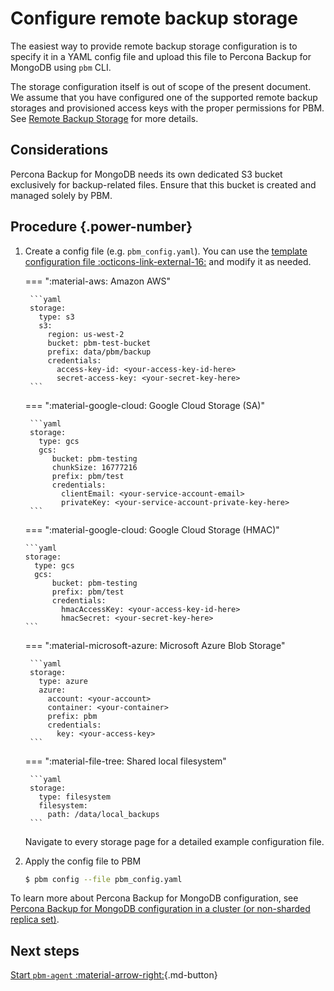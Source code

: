 # Configure remote backup storage

The easiest way to provide remote backup storage configuration is to specify it in a YAML config file and upload this file to Percona Backup for MongoDB using `pbm` CLI.

The storage configuration itself is out of scope of the present document. We assume that you have configured one of the supported remote backup storages and provisioned access keys with the proper permissions for PBM. See [Remote Backup Storage](../details/storage-configuration.md) for more details.

## Considerations

Percona Backup for MongoDB needs its own dedicated S3 bucket exclusively for backup-related files. Ensure that this bucket is created and managed solely by PBM.

## Procedure {.power-number}

1. Create a config file (e.g. `pbm_config.yaml`). You can use the [template configuration file :octicons-link-external-16:](https://github.com/percona/percona-backup-mongodb/blob/v{{release}}/packaging/conf/pbm-conf-reference.yml) and modify it as needed.

    === ":material-aws: Amazon AWS"    

        ```yaml
        storage:
          type: s3
          s3:
            region: us-west-2
            bucket: pbm-test-bucket
            prefix: data/pbm/backup
            credentials:
              access-key-id: <your-access-key-id-here>
              secret-access-key: <your-secret-key-here>
        ```    

    === ":material-google-cloud: Google Cloud Storage (SA)"    

        ```yaml
        storage:
          type: gcs
          gcs:
             bucket: pbm-testing
             chunkSize: 16777216
             prefix: pbm/test
             credentials:
               clientEmail: <your-service-account-email>
               privateKey: <your-service-account-private-key-here>
        ```

    === ":material-google-cloud: Google Cloud Storage (HMAC)"    
   
       ```yaml
       storage:
         type: gcs
         gcs:
             bucket: pbm-testing
             prefix: pbm/test
             credentials:
               hmacAccessKey: <your-access-key-id-here>
               hmacSecret: <your-secret-key-here>
       ```

    === ":material-microsoft-azure: Microsoft Azure Blob Storage"    

        ```yaml
        storage:
          type: azure
          azure:
            account: <your-account>
            container: <your-container>
            prefix: pbm
            credentials:
              key: <your-access-key>
        ```    

    === ":material-file-tree: Shared local filesystem"    

        ```yaml
        storage:
          type: filesystem
          filesystem:
            path: /data/local_backups
        ```    

    Navigate to every storage page for a detailed example configuration file.

3. Apply the config file to PBM

    ```{.bash data-prompt="$"}
    $ pbm config --file pbm_config.yaml
    ```

To learn more about Percona Backup for MongoDB configuration, see [Percona Backup for MongoDB configuration in a cluster (or non-sharded replica set)](../reference/config.md).

## Next steps

[Start `pbm-agent` :material-arrow-right:](start-pbm-agent.md){.md-button}
